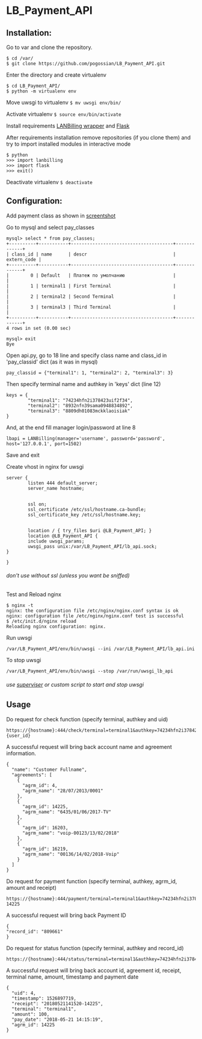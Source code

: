 # LB_Payment_API

## Installation:

Go to var and clone the repository.

```
$ cd /var/
$ git clone https://github.com/pogossian/LB_Payment_API.git
```

Enter the directory and create virtualenv
```
$ cd LB_Payment_API/
$ python -m virtualenv env
```

Move uwsgi to virtualenv
`$ mv uwsgi env/bin/`

Activate virtualenv 
`$ source env/bin/activate`

Install requirements [LANBilling wrapper](https://github.com/brdk/lanbilling) and [Flask](https://github.com/pallets/flask)

After requirements installation remove repositories (if you clone them) and try to import installed modules in interactive mode

```
$ python
>>> import lanbilling
>>> import flask
>>> exit()
```

Deactivate virtualenv
`$ deactivate`

## Configuration:

Add payment class as shown in [screentshot](https://raw.githubusercontent.com/pogossian/LB_Payment_API/master/screenshots/lb_settings.png)

Go to mysql and select pay_classes

```
mysql> select * from pay_classes;
+----------+-----------+--------------------------------------+-------------+
| class_id | name      | descr                                | extern_code |
+----------+-----------+--------------------------------------+-------------+
|        0 | Default   | Платеж по умолчанию                  |             |
|        1 | terminal1 | First Terminal                       |             |
|        2 | terminal2 | Second Terminal                      |             |
|        3 | terminal3 | Third Terminal                       |             |
+----------+-----------+--------------------------------------+-------------+
4 rows in set (0.00 sec)

mysql> exit
Bye
```

Open api.py, go to 18 line and specify class name and class_id in 'pay_classid' dict (as it was in mysql)

```
pay_classid = {"terminal1": 1, "terminal2": 2, "terminal3": 3}
```

Then specify terminal name and authkey in 'keys' dict (line 12)

```
keys = {
		"terminal1": "74234hfn2i378423uif2f34",
		"terminal2": "8932nfn39sama0948834892",
		"terminal3": "8809dh01083mckklaoisiak"
}
```

And, at the end fill manager login/password at line 8

```
lbapi = LANBilling(manager='username', password='password', host='127.0.0.1', port=1502)
```

Save and exit

Create vhost in nginx for uwsgi

```
server {
        listen 444 default_server;
        server_name hostname;


        ssl on;
        ssl_certificate /etc/ssl/hostname.ca-bundle;
        ssl_certificate_key /etc/ssl/hostname.key;


        location / { try_files $uri @LB_Payment_API; }
        location @LB_Payment_API {
        include uwsgi_params;
        uwsgi_pass unix:/var/LB_Payment_API/lb_api.sock;
}

}
```
###### _don't use without ssl (unless you want be sniffed)_

Test and Reload nginx 
```
$ nginx -t
nginx: the configuration file /etc/nginx/nginx.conf syntax is ok
nginx: configuration file /etc/nginx/nginx.conf test is successful
$ /etc/init.d/nginx reload
Reloading nginx configuration: nginx.
```

Run uwsgi
```
/var/LB_Payment_API/env/bin/uwsgi --ini /var/LB_Payment_API/lb_api.ini
```

To stop uwsgi
```
/var/LB_Payment_API/env/bin/uwsgi --stop /var/run/uwsgi_lb_api
```
###### _use [superviser](http://supervisord.org) or custom script to start and stop uwsgi_

## Usage

Do request for check function (specify terminal, authkey and uid)

```
https://{hostname}:444/check/terminal=terminal1&authkey=74234hfn2i378423uif2f34&uid={user_id}
```

A successful request will bring back account name and agreement information.

```
{
  "name": "Customer Fullname",
  "agreements": [
    {
      "agrm_id": 4,
      "agrm_name": "28/07/2013/0001"
    },
    {
      "agrm_id": 14225,
      "agrm_name": "6435/01/06/2017-TV"
    },
    {
      "agrm_id": 16203,
      "agrm_name": "voip-00123/13/02/2018"
    },
    {
      "agrm_id": 16219,
      "agrm_name": "00136/14/02/2018-Voip"
    }
  ]
}
```

Do request for payment function (specify terminal, authkey, agrm_id, amount and receipt)

```
https://{hostname}:444/payment/terminal=terminal1&authkey=74234hfn2i378423uif2f34&agrm_id=14225&amount=100&receipt=20180521141520-14225
```

A successful request will bring back Payment ID
```
{
"record_id": "809661"
}
```

Do request for status function (specify terminal, authkey and record_id)

```
https://{hostname}:444/status/terminal=terminal1&authkey=74234hfn2i378423uif2f34&record_id=809661
```

A successful request will bring back account id, agreement id, receipt, terminal name, amount,
timestamp and payment date
```
{
  "uid": 4,
  "timestamp": 1526897719,
  "receipt": "20180521141520-14225",
  "terminal": "terminal1",
  "amount": 100,
  "pay_date": "2018-05-21 14:15:19",
  "agrm_id": 14225
}
```
